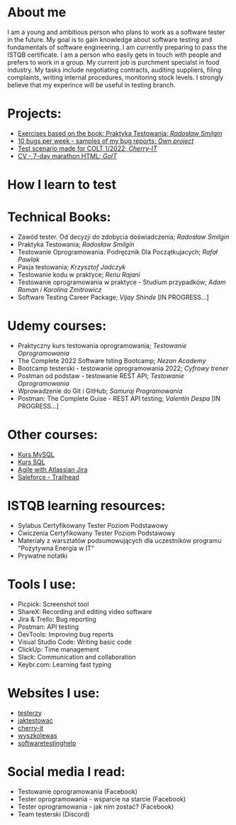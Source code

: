 # About me

I am a young and ambitious person who plans to work as a software tester in the future. My goal is to gain knowledge about software testing and fundamentals of software engineering. I am currently preparing to pass the ISTQB certificate. I am a person who easily gets in touch with people and prefers to work in a group. My current job is purchment specialst in food industry. My tasks include negotiating contracts, auditing suppliers, filing complaints, writing internal procedures, monitoring stock levels. I strongly believe that my experince will be useful in testing branch.

# Projects:

- [Exercises based on the book: Praktyka Testowania; _Radosław Smilgin_](https://docs.google.com/spreadsheets/d/163KowKcfzxLwzyOmMvLWf9pyZlakDln_9uweghVmKJg/edit?usp=sharing)
- [10 bugs per week - samples of my bug reports; _Own project_](https://docs.google.com/spreadsheets/d/1JS9idzfjVifGMCKWfQ7JGoS15K8b2oEH2a1GbwxYTwQ/edit?usp=sharing)
- [Test scenario made for COLT 1/2022; _Cherry-IT_](https://docs.google.com/spreadsheets/d/1xWMx2dhrPEjBawm5V0CxsDKOkZrlQ_4q1CvalUwEDDc/edit?usp=sharing)
- [CV - 7-day marathon HTML; _GoIT_](https://illustrious-tiramisu-5837f9.netlify.app)

# How I learn to test

# Technical Books:

- Zawód tester. Od decyzji do zdobycia doświadczenia; _Radosław Smilgin_
- Praktyka Testowania; _Radosław Smilgin_
- Testowanie Oprogramowania. Podręcznik Dla Początkujacych; _Rafał Pawlak_
- Pasja testowania; _Krzysztof Jadczyk_
- Testowanie kodu w praktyce; _Renu Rajani_
- Testowanie oprogramowania w praktyce - Studium przypadków; _Adam Roman i Karolina Zmitrowicz_
- Software Testing Career Package; _Vijay Shinde_ [IN PROGRESS...]

# Udemy courses:

- Praktyczny kurs testowania oprogramowania; _Testowanie Oprogramowania_
- The Complete 2022 Software tsting Bootcamp; _Nezan Academy_
- Bootcamp testerski - testowanie oprogramowania 2022; _Cyfrowy trener_
- Postman od podstaw - testowanie REST API; _Testowanie Oprogramowania_
- Wprowadzenie do Git i GitHub; _Samuraj Programowania_ 
- Postman: The Complete Guise - REST API testing; _Valentin Despa_ [IN PROGRESS...]

# Other courses:

- [Kurs MySQL](https://youtu.be/99JAI24Zd24)
- [Kurs SQL](https://youtu.be/BcZmEaX8u3w)
- [Agile with Atlassian Jira](https://www.coursera.org/learn/agile-atlassian-jira)
- [Saleforce - Trailhead](https://trailblazer.me/id/mjadczyszyn)


# ISTQB learning resources:

- Sylabus Certyfikowany Tester Poziom Podstawowy
- Ćwiczenia Certyfikowany Tester Poziom Podstawowy
- Materiały z warsztatów podsumowujących dla uczestników programu "Pozytywna Energia w IT"
- Prywatne notatki

# Tools I use:

- Picpick: Screenshot tool
- ShareX: Recording and editing video software
- Jira & Trello: Bug reporting
- Postman: API testing
- DevTools: Improving bug reports
- Visual Studio Code: Writing basic code
- ClickUp: Time management
- Slack: Communication and collaboration
- Keybr.com: Learning fast typing

# Websites I use:

- [testerzy](https://testerzy.pl)
- [jaktestowac](https://jaktestowac.pl)
- [cherry-it](http://cherry-it.pl)
- [wyszkolewas](https://www.wyszkolewas.com.pl)
- [softwaretestinghelp](https://www.softwaretestinghelp.com)

# Social media I read:
- Testowanie oprogramowania (Facebook)
- Tester oprogramowania - wsparcie na starcie (Facebook)
- Tester oprogramowania - jak nim zostać? (Facebook)
- Team testerski (Discord)
